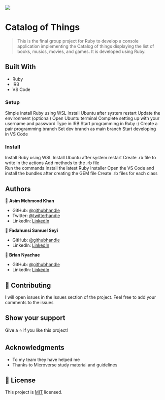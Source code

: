 ![](https://img.shields.io/badge/Microverse-blueviolet)

# Catalog of Things

> This is the final group project for Ruby to develop a console application implementing the Catalog of things displaying the list of books, musics, movies, and games. It is developed using Ruby.

## Built With

- Ruby
- IRB 
- VS Code 


### Setup
Simple install Ruby using WSL
Install Ubuntu after system restart 
Update the environment (optional)
Open Ubuntu terminal
Complete setting up with your username and password
Type in IRB 
Start programming in Ruby :) 
Create a pair programming branch 
Set dev branch as main branch 
Start developing in VS Code 

### Install
Install Ruby using WSL 
Install Ubuntu after system restart
Create .rb file to write in the actions
Add methods to the .rb file  
Run the commands
Install the latest Ruby Installer 
Open the VS Code and install the bundles after creating the GEM file 
Create .rb files for each class 

## Authors

👤 **Asim Mehmood Khan**

- GitHub: [@githubhandle](https://github.com/AsimKhan2019/)
- Twitter: [@twitterhandle](https://twitter.com/vtechbiz)
- LinkedIn: [LinkedIn](https://www.linkedin.com/in/asim-khan-9bbb4211/)


👤 **Fadahunsi Samuel Seyi**

- GitHub: [@githubhandle](https://github.com/Fadahunsiseyi)
- LinkedIn: [LinkedIn](https://www.linkedin.com/in/fadahunsiseyi/)


👤 **Brian Nyachae**

- GitHub: [@githubhandle](https://github.com/Bria222)
- LinkedIn: [LinkedIn](https://www.linkedin.com/in/brian-nyachae/)

## 🤝 Contributing

I will open issues in the Issues section of the project. Feel free to add your comments to the issues

## Show your support

Give a ⭐️ if you like this project!

## Acknowledgments

- To my team they have helped me
- Thanks to Microverse study material and guidelines

## 📝 License

This project is [MIT](./MIT.md) licensed.
